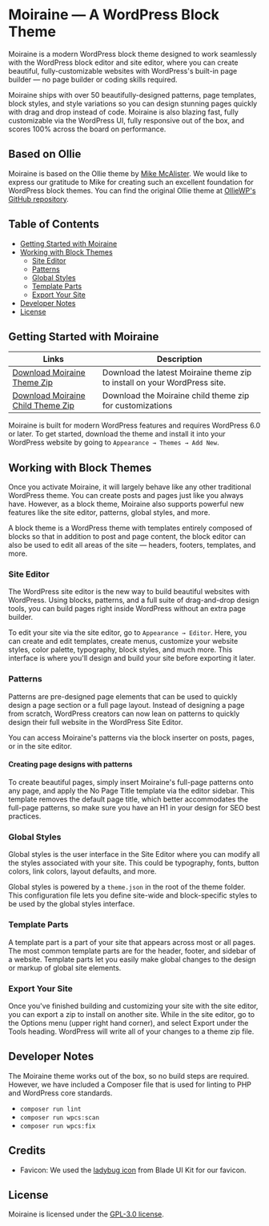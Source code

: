 # Moiraine — A WordPress Block Theme

Moiraine is a modern WordPress block theme designed to work seamlessly with the WordPress block editor and site editor, where you can create beautiful, fully-customizable websites with WordPress's built-in page builder — no page builder or coding skills required.

Moiraine ships with over 50 beautifully-designed patterns, page templates, block styles, and style variations so you can design stunning pages quickly with drag and drop instead of code. Moiraine is also blazing fast, fully customizable via the WordPress UI, fully responsive out of the box, and scores 100% across the board on performance.

## Based on Ollie

Moiraine is based on the Ollie theme by [Mike McAlister](https://mikemcalister.com). We would like to express our gratitude to Mike for creating such an excellent foundation for WordPress block themes. You can find the original Ollie theme at [OllieWP's GitHub repository](https://github.com/OllieWP/ollie).

## Table of Contents

- [Getting Started with Moiraine](#getting-started-with-moiraine)
- [Working with Block Themes](#working-with-block-themes)
  - [Site Editor](#site-editor)
  - [Patterns](#patterns)
  - [Global Styles](#global-styles)
  - [Template Parts](#template-parts)
  - [Export Your Site](#export-your-site)
- [Developer Notes](#developer-notes)
- [License](#license)

## Getting Started with Moiraine

| Links  | Description |
| ------------- | ------------- |
| [Download Moiraine Theme Zip](https://github.com/OllieWP/ollie/releases/latest/download/ollie.zip)  | Download the latest Moiraine theme zip to install on your WordPress site.  |
| [Download Moiraine Child Theme Zip](https://github.com/imagewize/moiraine-child)  | Download the Moiraine child theme zip for customizations  |

Moiraine is built for modern WordPress features and requires WordPress 6.0 or later. To get started, download the theme and install it into your WordPress website by going to `Appearance → Themes → Add New`.

## Working with Block Themes

Once you activate Moiraine, it will largely behave like any other traditional WordPress theme. You can create posts and pages just like you always have. However, as a block theme, Moiraine also supports powerful new features like the site editor, patterns, global styles, and more. 

A block theme is a WordPress theme with templates entirely composed of blocks so that in addition to post and page content, the block editor can also be used to edit all areas of the site — headers, footers, templates, and more.

### Site Editor

The WordPress site editor is the new way to build beautiful websites with WordPress. Using blocks, patterns, and a full suite of drag-and-drop design tools, you can build pages right inside WordPress without an extra page builder.

To edit your site via the site editor, go to `Appearance → Editor`. Here, you can create and edit templates, create menus, customize your website styles, color palette, typography, block styles, and much more. This interface is where you'll design and build your site before exporting it later.

### Patterns

Patterns are pre-designed page elements that can be used to quickly design a page section or a full page layout. Instead of designing a page from scratch, WordPress creators can now lean on patterns to quickly design their full website in the WordPress Site Editor.

You can access Moiraine's patterns via the block inserter on posts, pages, or in the site editor. 

#### Creating page designs with patterns

To create beautiful pages, simply insert Moiraine's full-page patterns onto any page, and apply the No Page Title template via the editor sidebar. This template removes the default page title, which better accommodates the full-page patterns, so make sure you have an H1 in your design for SEO best practices.

### Global Styles

Global styles is the user interface in the Site Editor where you can modify all the styles associated with your site. This could be typography, fonts, button colors, link colors, layout defaults, and more. 

Global styles is powered by a `theme.json` in the root of the theme folder. This configuration file lets you define site-wide and block-specific styles to be used by the global styles interface.

### Template Parts

A template part is a part of your site that appears across most or all pages. The most common template parts are for the header, footer, and sidebar of a website. Template parts let you easily make global changes to the design or markup of global site elements.

### Export Your Site

Once you've finished building and customizing your site with the site editor, you can export a zip to install on another site. While in the site editor, go to the Options menu (upper right hand corner), and select Export under the Tools heading. WordPress will write all of your changes to a theme zip file.

## Developer Notes

The Moiraine theme works out of the box, so no build steps are required. However, we have included a Composer file that is used for linting to PHP and WordPress core standards. 

- `composer run lint`
- `composer run wpcs:scan`
- `composer run wpcs:fix`

## Credits

- Favicon: We used the [ladybug icon](https://blade-ui-kit.com/blade-icons/mdi-ladybug) from Blade UI Kit for our favicon.

## License

Moiraine is licensed under the [GPL-3.0 license](https://www.gnu.org/licenses/gpl-3.0.html).
